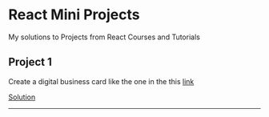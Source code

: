 # React Mini Projects

My solutions to Projects from React Courses and Tutorials

## Project 1 

Create a digital business card like the one in the this [link](https://www.figma.com/file/4ctPLUvIn5b5Ep6YPOZWWd/Digital-Business-Card?node-id=0%3A1)

[Solution](https://scrimba.com/scrim/co45844f0be58cb8ff3afe144)

---
